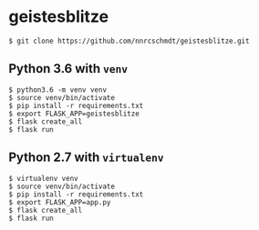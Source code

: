 geistesblitze
=============

    $ git clone https://github.com/nnrcschmdt/geistesblitze.git

Python 3.6 with `venv`
----------------------

    $ python3.6 -m venv venv
    $ source venv/bin/activate
    $ pip install -r requirements.txt
    $ export FLASK_APP=geistesblitze
    $ flask create_all
    $ flask run


Python 2.7 with `virtualenv`
----------------------------

    $ virtualenv venv
    $ source venv/bin/activate
    $ pip install -r requirements.txt
    $ export FLASK_APP=app.py
    $ flask create_all
    $ flask run

